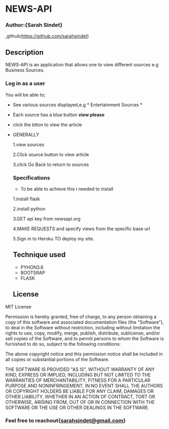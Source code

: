 # NEWS-API
### Author:{Sarah Sindet}
,github(https://github.com/sarahsindet)
## Description
NEWS-API is an application that allows one to view different sources e.g Business Sources.
### Log in as a user
You will be able to;
* See various sources displayed,e.g * Entertainment Sources *
 * Each source has a blue button __view please__ 
 * click the btton to view the article 
 * GENERALLY
    
     1.view sources
     
     2.Click source button to view article 
     
     3.click Go Back to return to sources
     ### Specifications
     * To be able to achieve this i needed to install 

     1.install flask

     2.install python

     3.GET api key from newsapi.org

     4.MAKE REQUESTS and specify views from the specific base url

     5.Sign in to Heroku TO deploy my site.
     ## Technique used
     * PYHON3.6
     * BOOTSRAP
     * FLASK
     ## License

MIT License


Permission is hereby granted, free of charge, to any person obtaining a copy of this software and associated documentation files (the "Software"), to deal in the Software without restriction, including without limitation the rights to use, copy, modify, merge, publish, distribute, sublicense, and/or sell copies of the Software, and to permit persons to whom the Software is furnished to do so, subject to the following conditions:

The above copyright notice and this permission notice shall be included in all copies or substantial portions of the Software.

THE SOFTWARE IS PROVIDED "AS IS", WITHOUT WARRANTY OF ANY KIND, EXPRESS OR IMPLIED, INCLUDING BUT NOT LIMITED TO THE WARRANTIES OF MERCHANTABILITY, FITNESS FOR A PARTICULAR PURPOSE AND NONINFRINGEMENT. IN NO EVENT SHALL THE AUTHORS OR COPYRIGHT HOLDERS BE LIABLE FOR ANY CLAIM, DAMAGES OR OTHER LIABILITY, WHETHER IN AN ACTION OF CONTRACT, TORT OR OTHERWISE, ARISING FROM, OUT OF OR IN CONNECTION WITH THE SOFTWARE OR THE USE OR OTHER DEALINGS IN THE SOFTWARE. 
### Feel free to reachout{sarahsindet@gmail.com}